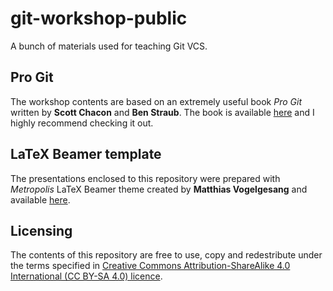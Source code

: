 # git-workshop-public
A bunch of materials used for teaching Git VCS.

## Pro Git
The workshop contents are based on an extremely useful book *Pro Git* written by **Scott Chacon** and **Ben Straub**. The book is available [here](https://git-scm.com/book/en/v2 "Get Pro Git book") and I highly recommend checking it out.

## LaTeX Beamer template
The presentations enclosed to this repository were prepared with *Metropolis* LaTeX Beamer theme created by **Matthias Vogelgesang** and available [here](https://github.com/matze/mtheme "Get Metropolis LaTeX Beamer theme").

## Licensing
The contents of this repository are free to use, copy and redestribute under the terms specified in [Creative Commons Attribution-ShareAlike 4.0 International (CC BY-SA 4.0) licence](https://creativecommons.org/licenses/by-sa/4.0/).


